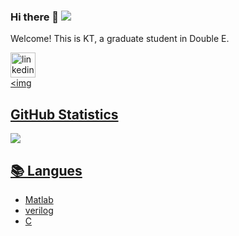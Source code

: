 ### Hi there 👋  ![](https://komarev.com/ghpvc/?username=putoze)

Welcome! This is KT, a graduate student in Double E.

[<img src='https://cdn.jsdelivr.net/npm/simple-icons@3.0.1/icons/linkedin.svg' alt='linkedin' height='40'>](https://www.linkedin.com/in/kt-tu-99487127b/)  
<a href='https://docs.github.com/en/developers'><img 
  
<!-- GitHub Statistics -->

## GitHub Statistics  

<div >  
  
![](http://github-profile-summary-cards.vercel.app/api/cards/repos-per-language?username=KTTU31&theme=dracula)  

  
  
## 📚 Langues  
  
- Matlab  
- verilog  
- C

